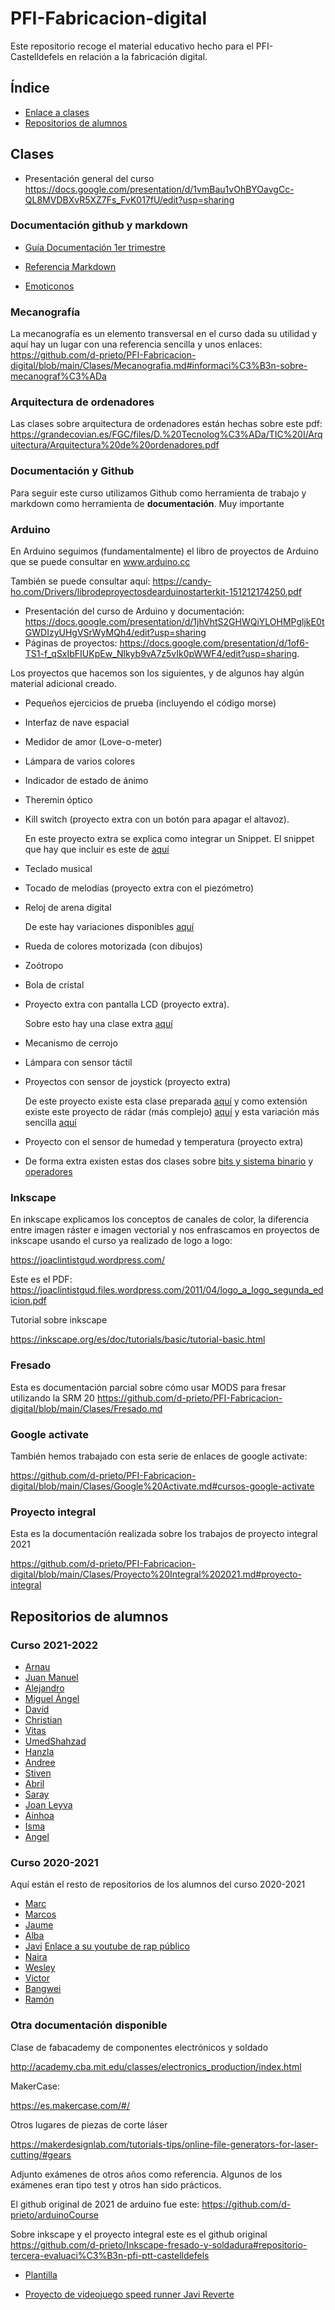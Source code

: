 # PFI-Fabricacion-digital

Este repositorio recoge el material educativo hecho para el PFI-Castelldefels en relación a la fabricación digital. 

## Índice

* [Enlace a clases](#clases)
* [Repositorios de alumnos](#repositorios-de-alumnos)

## Clases

* Presentación general del curso https://docs.google.com/presentation/d/1vmBau1vOhBYOavgCc-QL8MVDBXvR5XZ7Fs_FvK017fU/edit?usp=sharing


### Documentación github y markdown


* [Guía Documentación 1er trimestre](https://github.com/d-prieto/PFI-Fabricacion-digital/blob/main/Documentacion%20primera%20evaluaci%C3%B3n.md#documentaci%C3%B3n-1er-trimestre-2021-2022)


* [Referencia Markdown](https://guides.github.com/pdfs/markdown-cheatsheet-online.pdf)
* [Emoticonos](https://emojikeyboard.io/)


### Mecanografía

La mecanografía es un elemento transversal en el curso dada su utilidad y aquí hay un lugar con una referencia sencilla y unos enlaces: https://github.com/d-prieto/PFI-Fabricacion-digital/blob/main/Clases/Mecanografia.md#informaci%C3%B3n-sobre-mecanograf%C3%ADa


### Arquitectura de ordenadores

Las clases sobre arquitectura de ordenadores están hechas sobre este pdf: https://grandecovian.es/FGC/files/D.%20Tecnolog%C3%ADa/TIC%20I/Arquitectura/Arquitectura%20de%20ordenadores.pdf

### Documentación y Github 

Para seguir este curso utilizamos Github como herramienta de trabajo y markdown como herramienta de **documentación**. Muy importante

### Arduino 

En Arduino seguimos (fundamentalmente) el libro de proyectos de Arduino que se puede consultar en www.arduino.cc

También se puede consultar aquí: 
https://candy-ho.com/Drivers/librodeproyectosdearduinostarterkit-151212174250.pdf


* Presentación del curso de Arduino y documentación: https://docs.google.com/presentation/d/1jhVhtS2GHWQiYLOHMPgljkE0tGWDIzyUHgVSrWyMQh4/edit?usp=sharing
* Páginas de proyectos: https://docs.google.com/presentation/d/1of6-TS1-f_qSxIbFIUKpEw_Nlkyb9vA7z5vIk0pWWF4/edit?usp=sharing.

Los proyectos que hacemos son los siguientes, y de algunos hay algún material adicional creado. 

* Pequeños ejercicios de prueba (incluyendo el código morse)
* Interfaz de nave espacial
* Medidor de amor (Love-o-meter)
* Lámpara de varios colores
* Indicador de estado de ánimo
* Theremin óptico
* Kill switch (proyecto extra con un botón para apagar el altavoz). 

  En este proyecto extra se explica como integrar un Snippet. El snippet que hay que incluir es este de [aquí](https://github.com/d-prieto/PFI-Fabricacion-digital/blob/main/Clases/arduino/Snippet%20kill%20switch.cpp)
* Teclado musical
* Tocado de melodías (proyecto extra con el piezómetro)
* Reloj de arena digital
      
   De este hay variaciones disponibles [aquí](https://github.com/d-prieto/PFI-Fabricacion-digital/blob/main/Clases/arduino/Variaci%C3%B3n%20Reloj%20Digital.md#variantes-de-contador)
* Rueda de colores motorizada (con dibujos)
* Zoótropo
* Bola de cristal
* Proyecto extra con pantalla LCD (proyecto extra).

  Sobre esto hay una clase extra [aquí](https://github.com/d-prieto/PFI-Fabricacion-digital/blob/main/Clases/arduino/Clase%20extra%20lcd.md#variaciones-y-enlaces-con-la-pantalla-lcd)
  
* Mecanismo de cerrojo
* Lámpara con sensor táctil
* Proyectos con sensor de joystick (proyecto extra)
      
  De este proyecto existe esta clase preparada [aquí](https://github.com/d-prieto/PFI-Fabricacion-digital/blob/main/Clases/arduino/Clase%20joystick.md) y como extensión existe este proyecto de rádar (más complejo) [aquí](https://github.com/d-prieto/PFI-Fabricacion-digital/blob/main/Clases/arduino/Clase%20joystick.md#m%C3%B3dulo-de-joystick-con-bot%C3%B3n-ky-023-joystick) y esta variación más sencilla [aquí](https://github.com/d-prieto/PFI-Fabricacion-digital/blob/main/Clases/arduino/Clase%20Joystick%202.md#variaciones-de-joystick)
* Proyecto con el sensor de humedad y temperatura (proyecto extra)

* De forma extra existen estas dos clases sobre [bits y sistema binario](https://github.com/d-prieto/PFI-Fabricacion-digital/blob/main/Clases/arduino/Clase%20bits.md#clase-de-bits-y-bytes) y [operadores](https://github.com/d-prieto/PFI-Fabricacion-digital/blob/main/Clases/arduino/Clase%20operadores.md#clase-de-operadores)




### Inkscape 

En inkscape explicamos los conceptos de canales de color, la diferencia entre imagen ráster e imagen vectorial y nos enfrascamos en proyectos de inkscape usando el curso ya realizado de logo a logo: 


https://joaclintistgud.wordpress.com/


Este es el PDF:
https://joaclintistgud.files.wordpress.com/2011/04/logo_a_logo_segunda_edicion.pdf

Tutorial sobre inkscape 

https://inkscape.org/es/doc/tutorials/basic/tutorial-basic.html



### Fresado

Esta es documentación parcial sobre cómo usar MODS para fresar utilizando la SRM 20 https://github.com/d-prieto/PFI-Fabricacion-digital/blob/main/Clases/Fresado.md


### Google activate

También hemos trabajado con esta serie de enlaces de google activate:

https://github.com/d-prieto/PFI-Fabricacion-digital/blob/main/Clases/Google%20Activate.md#cursos-google-activate

### Proyecto integral

Esta es la documentación realizada sobre los trabajos de proyecto integral 2021 

https://github.com/d-prieto/PFI-Fabricacion-digital/blob/main/Clases/Proyecto%20Integral%202021.md#proyecto-integral


## Repositorios de alumnos 

### Curso 2021-2022

* [Arnau](https://github.com/aRnAu1012/)
* [Juan Manuel](https://github.com/Baultek)
* [Alejandro](https://github.com/Baelyn1/1-Trimestre)
* [Miguel Ángel](https://github.com/miguelamgel1107)
* [David](https://github.com/DavidMenCam)
* [Christian](https://github.com/Tabrih/)
* [Vitas](https://github.com/VitasB)
* [UmedShahzad](https://github.com/umershahzad12)
* [Hanzla](https://github.com/Hanzla55)
* [Andree](https://github.com/Samael696/)
* [Stiven](https://github.com/St1v3n3223/)
* [Abril](https://github.com/jjksimp/)
* [Saray](https://github.com/Mikeey666/)
* [Joan Leyva](https://github.com/Draken666)
* [Ainhoa](https://github.com/Ainhoa0512)
* [Isma](https://github.com/ismamera/)
* [Angel](https://github.com/ANGEY33)


### Curso 2020-2021

Aquí están el resto de repositorios de los alumnos del curso 2020-2021

* [Marc](https://github.com/marc125678/Arduino)
* [Marcos](https://github.com/marcoshens/arduinoo)
* [Jaume](https://github.com/Jsamapro/arduino)
* [Alba](https://github.com/Albitah24/arduino/)
* [Javi](https://github.com/reverte04/arduino) [Enlace a su youtube de rap público](https://www.youtube.com/channel/UCu0FMoy093Dnx6avLm4D-Aw)
* [Naira](https://github.com/chechiliaa/arduino)
* [Wesley](https://github.com/Wesley3455/Arduino-/)
* [Victor](https://github.com/XXDARKNIGHTXX/arduino)
* [Bangwei](https://github.com/chenbangwei/Arduino)
* [Ramón](https://github.com/ItsMonxxu/Arduino)

### Otra documentación disponible

Clase de fabacademy de componentes electrónicos y soldado

http://academy.cba.mit.edu/classes/electronics_production/index.html

MakerCase:

https://es.makercase.com/#/

Otros lugares de piezas de corte láser 

https://makerdesignlab.com/tutorials-tips/online-file-generators-for-laser-cutting/#gears

Adjunto exámenes de otros años como referencia. Algunos de los exámenes eran tipo test y otros han sido prácticos. 

El github original de 2021 de arduino fue este: https://github.com/d-prieto/arduinoCourse

Sobre inkscape y el proyecto integral este es el github original https://github.com/d-prieto/Inkscape-fresado-y-soldadura#repositorio-tercera-evaluaci%C3%B3n-pfi-ptt-castelldefels

* [Plantilla](https://github.com/d-prieto/arduinoCourse/blob/main/plantilla.ino)

* [Proyecto de videojuego speed runner Javi Reverte](https://github.com/reverte04/PROYECTO-VIDEOJUEGO/blob/main/proceso%20de%20proyecto.md)


